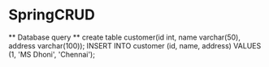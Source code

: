 # SpringCRUD
** Database query **
create table customer(id int, name varchar(50), address varchar(100));
INSERT INTO customer (id, name, address) VALUES (1, 'MS Dhoni', 'Chennai');
